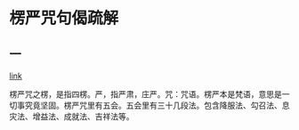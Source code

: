 # 楞严咒句偈疏解

## 一

[link](https://www.youtube.com/watch?v=YLlThky6U9o)

楞严咒之楞，是指四楞。严，指严肃，庄严。咒：咒语。楞严本是梵语，意思是一切事究竟坚固。楞严咒里有五会。五会里有三十几段法。包含降服法、勾召法、息灾法、增益法、成就法、吉祥法等。
